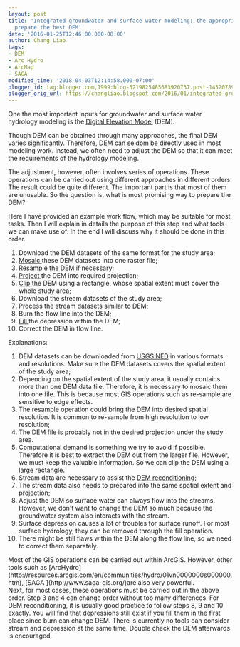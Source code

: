 ```yaml
---
layout: post
title: 'Integrated groundwater and surface water modeling: the appropriate way to
  prepare the best DEM'
date: '2016-01-25T12:46:00.000-08:00'
author: Chang Liao
tags:
- DEM
- Arc Hydro
- ArcMap
- SAGA
modified_time: '2018-04-03T12:14:58.000-07:00'
blogger_id: tag:blogger.com,1999:blog-5219825485683920737.post-1452078905121214691
blogger_orig_url: https://changliao.blogspot.com/2016/01/integrated-groundwater-and-surface-water-006.html
---
```


One the most important inputs for groundwater and surface water hydrology 
modeling is the [Digital Elevation 
Model](https://en.wikipedia.org/wiki/Digital_elevation_model) (DEM). 

Though DEM can be obtained through many approaches, the final DEM varies 
significantly. Therefore, DEM can seldom  be directly used in most modeling 
work. Instead, we often need to adjust the DEM so that it can meet the 
requirements of the hydrology modeling. 

The adjustment, however, often involves series of operations. These operations 
can be carried out using different approaches in different orders. The result 
could be quite different. The important part is that most of them are 
unusable. So the question is, what is most promising way to prepare the DEM? 

Here I have provided an example work flow, which may be suitable for most 
tasks. Then I will explain in details the purpose of this step and what tools 
we can make use of. In the end I will discuss why it should be done in this 
order. 
1. Download the DEM datasets of the same format for the study area; 
1. [Mosaic 
](http://help.arcgis.com/en/arcgisdesktop/10.0/help/index.html#//001700000097000000)these 
DEM datasets into one raster file; 
1. [Resample 
](http://help.arcgis.com/en/arcgisdesktop/10.0/help/index.html#//00170000009t000000)the 
DEM if necessary; 
1. [Project 
](http://help.arcgis.com/en/arcgisdesktop/10.0/help/index.html#//00170000007m000000)the 
DEM into required projection; 
1. [Clip 
](http://help.arcgis.com/en/arcgisdesktop/10.0/help/index.html#//00170000009n000000)the 
DEM using  a rectangle, whose spatial extent must cover the whole study area; 
1. Download the stream datasets of the study area; 
1. Process the stream datasets similar to DEM; 
1. Burn the flow line into the DEM; 
1. [Fill 
](http://help.arcgis.com/en/arcgisdesktop/10.0/help/index.html#//009z00000050000000.htm)the 
depression within the DEM; 
1. Correct the DEM in flow line. 
<div> 
<div>Explanations: 

1. DEM datasets can be downloaded from [USGS 
NED](http://nationalmap.gov/elevation.html) in various formats and 
resolutions. Make sure the DEM datasets covers the spatial extent of the study 
area; 
1. Depending on the spatial extent of the study area, it usually contains more 
than one DEM data file. Therefore, it is necessary to mosaic them into one 
file. This is because most GIS operations such as re-sample are sensitive to 
edge effects. 
1. The resample operation could bring the DEM into desired spatial resolution. 
It is common to re-sample from high resolution to low resolution; 
1. The DEM file is probably not in the desired projection under the study 
area. 
1. Computational demand is something we try to avoid if possible. Therefore it 
is best to extract the DEM out from the larger file. However, we must keep the 
valuable information. So we can clip the DEM using a large rectangle. 
1. Stream data are necessary to assist the [DEM 
reconditioning](http://www.ce.utexas.edu/prof/maidment/gishydro/ferdi/research/agree/agree.html); 
1. The stream data also needs to prepared into the same spatial extent and 
projection; 
1. Adjust the DEM so surface water can always flow into the streams. However, 
we don't want to change the DEM so much because the groundwater system also 
interacts with the stream. 
1. Surface depression causes a lot of troubles for surface runoff. For most 
surface hydrology, they can be removed through the fill operation. 
1. There might be still flaws within the DEM along the flow line, so we need 
to correct them separately. 
<div> 
<div>Most of the GIS operations can be carried out within ArcGIS. However, 
other tools such as 
[ArcHydro](http://resources.arcgis.com/en/communities/hydro/01vn0000000s000000.htm), 
[SAGA ](http://www.saga-gis.org/)are also very powerful. <div> 
<div>Next, for most cases, these operations must be carried out in the above 
order. Step 3 and 4 can change order without too many differences. For DEM 
reconditioning, it is usually good practice to follow steps 8, 9 and 10 
exactly. You will find that depressions still exist if you fill them in the 
first place since burn can change DEM. There is currently no tools can 
consider stream and depression at the same time. Double check the DEM 
afterwards is encouraged. 


<div> 
<div> 
<div> 


<div> 